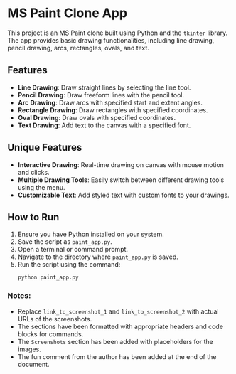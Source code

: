 # MS Paint Clone App

This project is an MS Paint clone built using Python and the `tkinter` library. The app provides basic drawing functionalities, including line drawing, pencil drawing, arcs, rectangles, ovals, and text.

## Features

- **Line Drawing**: Draw straight lines by selecting the line tool.
- **Pencil Drawing**: Draw freeform lines with the pencil tool.
- **Arc Drawing**: Draw arcs with specified start and extent angles.
- **Rectangle Drawing**: Draw rectangles with specified coordinates.
- **Oval Drawing**: Draw ovals with specified coordinates.
- **Text Drawing**: Add text to the canvas with a specified font.

## Unique Features

- **Interactive Drawing**: Real-time drawing on canvas with mouse motion and clicks.
- **Multiple Drawing Tools**: Easily switch between different drawing tools using the menu.
- **Customizable Text**: Add styled text with custom fonts to your drawings.

## How to Run

1. Ensure you have Python installed on your system.
2. Save the script as `paint_app.py`.
3. Open a terminal or command prompt.
4. Navigate to the directory where `paint_app.py` is saved.
5. Run the script using the command:
   ```sh
   python paint_app.py


### Notes:
- Replace `link_to_screenshot_1` and `link_to_screenshot_2` with actual URLs of the screenshots.
- The sections have been formatted with appropriate headers and code blocks for commands.
- The `Screenshots` section has been added with placeholders for the images.
- The fun comment from the author has been added at the end of the document.
